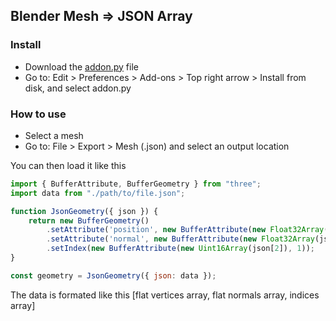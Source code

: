 ## Blender Mesh => JSON Array

### Install

- Download the <a href="https://raw.githubusercontent.com/BobochD-Brew/blender-three-geometry/refs/heads/main/addon.py" download>addon.py</a> file
- Go to: Edit > Preferences > Add-ons > Top right arrow > Install from disk, and select addon.py

### How to use

- Select a mesh
- Go to: File > Export > Mesh (.json) and select an output location

You can then load it like this 

```js
import { BufferAttribute, BufferGeometry } from "three";
import data from "./path/to/file.json";

function JsonGeometry({ json }) {
    return new BufferGeometry()
        .setAttribute('position', new BufferAttribute(new Float32Array(json[0]), 3))
        .setAttribute('normal', new BufferAttribute(new Float32Array(json[1]), 3))
        .setIndex(new BufferAttribute(new Uint16Array(json[2]), 1));
}

const geometry = JsonGeometry({ json: data });
```

The data is formated like this [flat vertices array, flat normals array, indices array]
